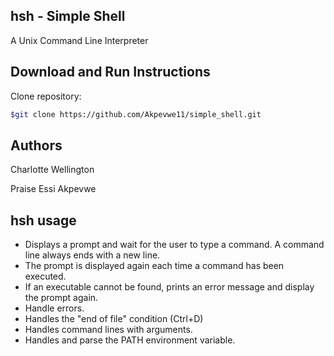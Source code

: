 hsh - Simple Shell 
---------------------------------------------------------------------------------------------------------------------------------------
A Unix Command Line Interpreter

Download and Run Instructions
--------------------------------------------------------------------------------------------------------------------------------------
Clone repository:

```sh
$git clone https://github.com/Akpevwe11/simple_shell.git
``` 

Authors
--------------------------------------------------------------------------------------------------------------------------------------
Charlotte Wellington

Praise Essi Akpevwe

hsh usage
--------------------------------------------------------------------------------------------------------------------------------------
 - Displays a prompt and wait for the user to type a command. A command line always ends with a new line.
 - The prompt is displayed again each time a command has been executed.
 - If an executable cannot be found, prints an error message and display the prompt again.
 - Handle errors.
 - Handles the "end of file" condition (Ctrl+D)
 - Handles command lines with arguments.
 - Handles and parse the PATH environment variable.

